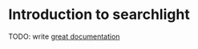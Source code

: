 # Introduction to searchlight

TODO: write [great documentation](http://jacobian.org/writing/what-to-write/)

